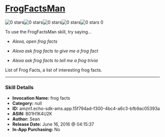 # [FrogFactsMan](http://alexa.amazon.com/#skills/amzn1.echo-sdk-ams.app.15f794ad-f300-4bc4-a6c3-bfb9ac05393a)
![0 stars](../../images/ic_star_border_black_18dp_1x.png)![0 stars](../../images/ic_star_border_black_18dp_1x.png)![0 stars](../../images/ic_star_border_black_18dp_1x.png)![0 stars](../../images/ic_star_border_black_18dp_1x.png)![0 stars](../../images/ic_star_border_black_18dp_1x.png) 0

To use the FrogFactsMan skill, try saying...

* *Alexa, open frog facts*

* *Alexa ask frog facts to give me a frog fact*

* *Alexa ask frog facts to tell me a frog trivia*

List of Frog Facts, a list of interesting frog facts.

***

### Skill Details

* **Invocation Name:** frog facts
* **Category:** null
* **ID:** amzn1.echo-sdk-ams.app.15f794ad-f300-4bc4-a6c3-bfb9ac05393a
* **ASIN:** B01H1K4U2K
* **Author:** Sean
* **Release Date:** June 16, 2016 @ 04:15:37
* **In-App Purchasing:** No
